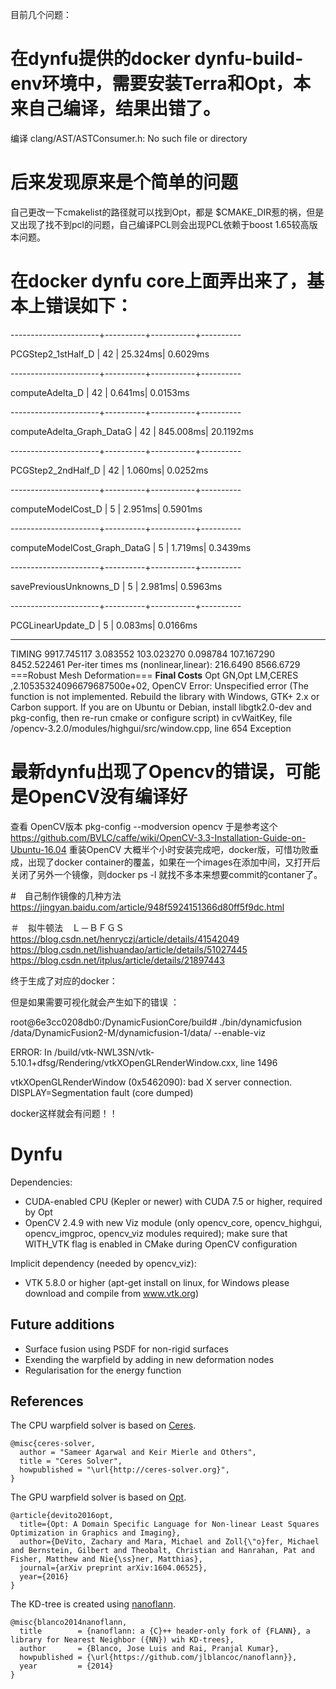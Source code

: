 目前几个问题： 



# 在dynfu提供的docker dynfu-build-env环境中，需要安装Terra和Opt，本来自己编译，结果出错了。
编译 clang/AST/ASTConsumer.h: No such file or directory

# 后来发现原来是个简单的问题
自己更改一下cmakelist的路径就可以找到Opt，都是 $CMAKE_DIR惹的祸，但是又出现了找不到pcl的问题，自己编译PCL则会出现PCL依赖于boost 1.65较高版本问题。

# 在docker dynfu core上面弄出来了，基本上错误如下： 
----------------------+----------+-----------+----------
 
 PCGStep2_1stHalf_D   |     42   |   25.324ms|  0.6029ms

----------------------+----------+-----------+----------

computeAdelta_D      |     42   |    0.641ms|  0.0153ms

----------------------+----------+-----------+----------
 
 computeAdelta_Graph_DataG |     42   |  845.008ms| 20.1192ms

----------------------+----------+-----------+----------

PCGStep2_2ndHalf_D   |     42   |    1.060ms|  0.0252ms

----------------------+----------+-----------+----------

computeModelCost_D   |      5   |    2.951ms|  0.5901ms

----------------------+----------+-----------+----------

computeModelCost_Graph_DataG |      5   |    1.719ms|  0.3439ms

----------------------+----------+-----------+----------

savePreviousUnknowns_D |      5   |    2.981ms|  0.5963ms

----------------------+----------+-----------+----------

PCGLinearUpdate_D    |      5   |    0.083ms|  0.0166ms

-------------------------------------------------------- 


TIMING 9917.745117 3.083552 103.023270 0.098784 107.167290 8452.522461
Per-iter times ms (nonlinear,linear): 216.6490  8566.6729
===Robust Mesh Deformation===
**Final Costs**
Opt GN,Opt LM,CERES
,2.10535324096679687500e+02,
OpenCV Error: Unspecified error (The function is not implemented. Rebuild the library with Windows, GTK+ 2.x or Carbon support. If you are on Ubuntu or Debian, install libgtk2.0-dev and pkg-config, then re-run cmake or configure script) in cvWaitKey, file /opencv-3.2.0/modules/highgui/src/window.cpp, line 654
Exception
# 最新dynfu出现了Opencv的错误，可能是OpenCV没有编译好 
查看 OpenCV版本  pkg-config --modversion opencv 
于是参考这个 https://github.com/BVLC/caffe/wiki/OpenCV-3.3-Installation-Guide-on-Ubuntu-16.04 重装OpenCV 
大概半个小时安装完成吧，docker版，可惜功败垂成，出现了docker container的覆盖，如果在一个images在添加中间，又打开后关闭了另外一个镜像，则docker ps -l 就找不多本来想要commit的contaner了。 




#　自己制作镜像的几种方法　　https://jingyan.baidu.com/article/948f5924151366d80ff5f9dc.html


＃　拟牛顿法　Ｌ－ＢＦＧＳ　
https://blog.csdn.net/henryczj/article/details/41542049
https://blog.csdn.net/lishuandao/article/details/51027445
https://blog.csdn.net/itplus/article/details/21897443

终于生成了对应的docker： 

但是如果需要可视化就会产生如下的错误 ： 

root@6e3cc0208db0:/DynamicFusionCore/build# ./bin/dynamicfusion  /data/DynamicFusion2-M/dynamicfusion-1/data/   --enable-viz

ERROR: In /build/vtk-NWL3SN/vtk-5.10.1+dfsg/Rendering/vtkXOpenGLRenderWindow.cxx, line 1496

vtkXOpenGLRenderWindow (0x5462090): bad X server connection. DISPLAY=Segmentation fault (core dumped)

docker这样就会有问题！！ 


Dynfu
============
Dependencies:
* CUDA-enabled CPU (Kepler or newer) with CUDA 7.5 or higher, required by Opt
* OpenCV 2.4.9 with new Viz module (only opencv_core, opencv_highgui, opencv_imgproc, opencv_viz modules required); make sure that WITH_VTK flag is enabled in CMake during OpenCV configuration

Implicit dependency (needed by opencv_viz):
* VTK 5.8.0 or higher (apt-get install on linux, for Windows please download and compile from www.vtk.org)

## Future additions
* Surface fusion using PSDF for non-rigid surfaces
* Exending the warpfield by adding in new deformation nodes
* Regularisation for the energy function

## References
The CPU warpfield solver is based on [Ceres](https://github.com/ceres-solver/ceres-solver).
```
@misc{ceres-solver,
  author = "Sameer Agarwal and Keir Mierle and Others",
  title = "Ceres Solver",
  howpublished = "\url{http://ceres-solver.org}",
}
```
The GPU warpfield solver is based on [Opt](http://optlang.org).
```
@article{devito2016opt,
  title={Opt: A Domain Specific Language for Non-linear Least Squares Optimization in Graphics and Imaging},
  author={DeVito, Zachary and Mara, Michael and Zoll{\"o}fer, Michael and Bernstein, Gilbert and Theobalt, Christian and Hanrahan, Pat and Fisher, Matthew and Nie{\ss}ner, Matthias},
  journal={arXiv preprint arXiv:1604.06525},
  year={2016}
}
```
The KD-tree is created using [nanoflann](https://github.com/jlblancoc/nanoflann).
```
@misc{blanco2014nanoflann,
  title        = {nanoflann: a {C}++ header-only fork of {FLANN}, a library for Nearest Neighbor ({NN}) wih KD-trees},
  author       = {Blanco, Jose Luis and Rai, Pranjal Kumar},
  howpublished = {\url{https://github.com/jlblancoc/nanoflann}},
  year         = {2014}
}
```
